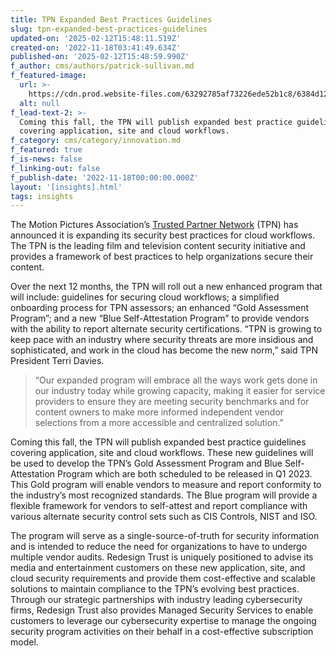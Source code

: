 ```yaml
---
title: TPN Expanded Best Practices Guidelines
slug: tpn-expanded-best-practices-guidelines
updated-on: '2025-02-12T15:48:11.519Z'
created-on: '2022-11-18T03:41:49.634Z'
published-on: '2025-02-12T15:48:59.990Z'
f_author: cms/authors/patrick-sullivan.md
f_featured-image:
  url: >-
    https://cdn.prod.website-files.com/63292785af73226ede52b1c8/6384d1240e30b0ebe7235c09_62c568ed564b7c724e0f5114_tpn-security-growth-plan.avif
  alt: null
f_lead-text-2: >-
  Coming this fall, the TPN will publish expanded best practice guidelines
  covering application, site and cloud workflows.
f_category: cms/category/innovation.md
f_featured: true
f_is-news: false
f_linking-out: false
f_publish-date: '2022-11-18T00:00:00.000Z'
layout: '[insights].html'
tags: insights
---
```


The Motion Pictures Association’s [Trusted Partner Network](https://www.ttpn.org/) (TPN) has announced it is expanding its security best practices for cloud workflows. The TPN is the leading film and television content security initiative and provides a framework of best practices to help organizations secure their content.

Over the next 12 months, the TPN will roll out a new enhanced program that will include: guidelines for securing cloud workflows; a simplified onboarding process for TPN assessors; an enhanced “Gold Assessment Program”; and a new “Blue Self-Attestation Program” to provide vendors with the ability to report alternate security certifications. “TPN is growing to keep pace with an industry where security threats are more insidious and sophisticated, and work in the cloud has become the new norm,” said TPN President Terri Davies.

> “Our expanded program will embrace all the ways work gets done in our industry today while growing capacity, making it easier for service providers to ensure they are meeting security benchmarks and for content owners to make more informed independent vendor selections from a more accessible and centralized solution.”

Coming this fall, the TPN will publish expanded best practice guidelines covering application, site and cloud workflows. These new guidelines will be used to develop the TPN’s Gold Assessment Program and Blue Self-Attestation Program which are both scheduled to be released in Q1 2023. This Gold program will enable vendors to measure and report conformity to the industry’s most recognized standards. The Blue program will provide a flexible framework for vendors to self-attest and report compliance with various alternate security control sets such as CIS Controls, NIST and ISO.

The program will serve as a single-source-of-truth for security information and is intended to reduce the need for organizations to have to undergo multiple vendor audits. Redesign Trust is uniquely positioned to advise its media and entertainment customers on these new application, site, and cloud security requirements and provide them cost-effective and scalable solutions to maintain compliance to the TPN’s evolving best practices. Through our strategic partnerships with industry leading cybersecurity firms, Redesign Trust also provides Managed Security Services to enable customers to leverage our cybersecurity expertise to manage the ongoing security program activities on their behalf in a cost-effective subscription model.
